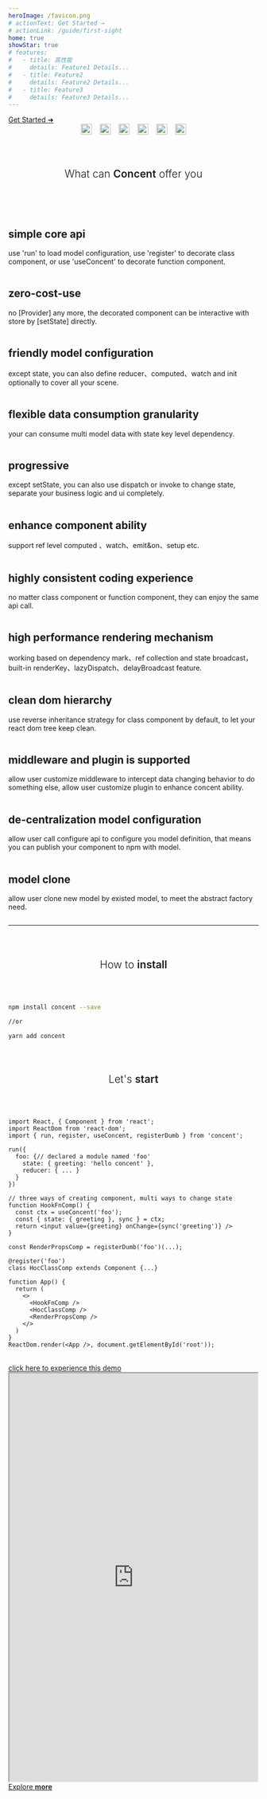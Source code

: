 ```yaml
---
heroImage: /favicon.png
# actionText: Get Started →
# actionLink: /guide/first-sight
home: true
showStar: true
# features:
#   - title: 高性能
#     details: Feature1 Details...
#   - title: Feature2
#     details: Feature2 Details...
#   - title: Feature3
#     details: Feature3 Details...
---
```


<a class="getStarted" href="./guide/first-sight">
  Get Started ➜
</a>


<div style="display:flex; flex-wrap: wrap; justify-content: center;">

  <a href='https://www.npmjs.com/package/concent' style='margin: 0 0.5rem;'>
  <img src='https://img.shields.io/github/package-json/v/concentjs/concent/master.svg?label=npm%20version' alt='npm version' height='22px' style="max-width:200px;"/>
  </a>

  <a href='#' style='margin: 0 0.5rem;'>
  <img src='https://img.shields.io/npm/dw/concent.svg?label=downloads' alt='downloads' height='22px'  style="max-width:200px;"/>
  </a>

  <a href='#' style='margin: 0 0.5rem;'>
  <img src='https://img.shields.io/github/commit-activity/m/concentjs/concent.svg' alt='commit activity' height='22px' style="max-width:200px;"/>
  </a>

  <a href='#' style='margin: 0 0.5rem;'>
  <img src='https://img.shields.io/npm/l/concent.svg' alt='license:MIT' height='22px' style="max-width:200px;" />
  </a>

  <a href='#' style='margin: 0 0.5rem;'>
  <img src='https://img.shields.io/github/followers/fantasticsoul.svg?style=social' alt='followers' height='22px' style="max-width:200px;" />
  </a>

  <a href='https://github.com/concentjs/concent' target="blink" style='margin: 0 0.5rem;'>
  <img src='https://img.shields.io/github/stars/concentjs/concent.svg?style=social' alt='concent star' height='22px' style="max-width:200px;"/>
  </a>
</div>

<h2 style="font-weight:300; width:100%; text-align:center; margin: 66px 0;">What can <span style="font-weight:600;" >Concent</span> offer you</h2>
<div style="display:flex; justify-content:flex-start; flex-flow: row wrap;">

  <div class="featureWrap">
    <div class="featureImgBase featureImg1 fibs1"></div>
    <h2>simple core api</h2>
    <p class="featureContent">
      use 'run' to load model configuration, use 'register' to decorate class component, or use 'useConcent' to decorate function component.
    </p>
  </div>

  <div class="featureWrap">
    <div class="featureImgBase featureImg2 fibs2"></div>
    <h2>zero-cost-use</h2>
    <p class="featureContent">
      no [Provider] any more, the decorated component can be interactive with store by [setState] directly.
    </p>
  </div>

  <div class="featureWrap">
    <div class="featureImgBase featureImg3 fibs3"></div>
    <h2>friendly model configuration</h2>
    <p class="featureContent">
      except state, you can also define reducer、computed、watch and init optionally to cover all your scene.
    </p>
  </div>

  <div class="featureWrap">
    <div class="featureImgBase featureImg4 fibs4"></div>
    <h2>flexible data consumption granularity</h2>
    <p class="featureContent">
      your can consume multi model data with state key level dependency.
    </p>
  </div>

  <div class="featureWrap">
    <div class="featureImgBase featureImg5 fibs4"></div>
    <h2>progressive</h2>
    <p class="featureContent">
      except setState, you can also use dispatch or invoke to change state, separate your business logic and ui completely.
    </p>
  </div>

  <div class="featureWrap">
    <div class="featureImgBase featureImg6 fibs3"></div>
    <h2>enhance component ability</h2>
    <p class="featureContent">
      support ref level computed 、watch、emit&on、setup etc.
    </p>
  </div>

  <div class="featureWrap">
    <div class="featureImgBase featureImg7 fibs2"></div>
    <h2>highly consistent coding experience</h2>
    <p class="featureContent">
      no matter class component or function component, they can enjoy the same api call.
    </p>
  </div>

  <div class="featureWrap">
    <div class="featureImgBase featureImg8 fibs1"></div>
    <h2>high performance rendering mechanism</h2>
    <p class="featureContent">
      working based on dependency mark、ref collection and state broadcast，built-in renderKey、lazyDispatch、delayBroadcast feature.
    </p>
  </div>

  <div class="featureWrap">
    <div class="featureImgBase featureImg9 fibs1"></div>
    <h2>clean dom hierarchy</h2>
    <p class="featureContent">
      use reverse inheritance strategy for class component by default, to let your react dom tree keep clean.
    </p>
  </div>

  <div class="featureWrap">
    <div class="featureImgBase featureImg10 fibs2"></div>
    <h2>middleware and plugin is supported</h2>
    <p class="featureContent">
      allow user customize middleware to intercept data changing behavior to do something else, allow user customize plugin to enhance concent ability.
    </p>
  </div>

  <div class="featureWrap">
    <div class="featureImgBase featureImg11 fibs3"></div>
    <h2>de-centralization model configuration</h2>
    <p class="featureContent">
      allow user call configure api to configure you model definition, that means you can publish your component to npm with model.
    </p>
  </div>

  <div class="featureWrap">
    <div class="featureImgBase featureImg12 fibs4"></div>
    <h2>model clone</h2>
    <p class="featureContent">
      allow user clone new model by existed model, to meet the abstract factory need.
    </p>
  </div>

</div>

___
<h2 style="font-weight:300; width:100%; text-align:center; margin: 66px 0;">
  How to <span style="font-weight:600;" >install</span>
</h2>

```bash
npm install concent --save

//or 

yarn add concent
```

<!-- <div style="text-align: center;">
  <img src="/concent-doc/img/install-concent.png" width="780px" style="margin:0 auto"/>
</div> -->

<h2 style="font-weight:300; width:100%; text-align:center; margin: 66px 0;">
  Let's <span style="font-weight:600;" >start</span>
</h2>

```js{3}
import React, { Component } from 'react';
import ReactDom from 'react-dom';
import { run, register, useConcent, registerDumb } from 'concent';

run({
  foo: {// declared a module named 'foo'
    state: { greeting: 'hello concent' },
    reducer: { ... }
  }
})

// three ways of creating component, multi ways to change state
function HookFnComp() {
  const ctx = useConcent('foo');
  const { state: { greeting }, sync } = ctx;
  return <input value={greeting} onChange={sync('greeting')} />
}

const RenderPropsComp = registerDumb('foo')(...);

@register('foo')
class HocClassComp extends Component {...}

function App() {
  return (
    <>
      <HookFnComp />
      <HocClassComp />
      <RenderPropsComp />
    </>
  )
}
ReactDom.render(<App />, document.getElementById('root'));
```
<br />
<a class="seeDemoCode cake" href="https://stackblitz.com/edit/concent-doc-home-demo">click here to experience this demo</a>
<div style="width:100%;display:flex;">
<iframe style="width:1200px;height:820px;margin:0 auto" src="https://stackblitz.com/edit/concent-doc-home-demo"></iframe>
</div>


<a class="exploreMore" href="./guide/first-sight">
  Explore <span style="font-weight:600;">more</span>
</a>


